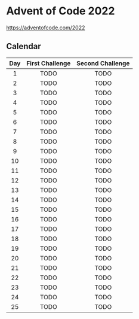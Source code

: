 # Advent of Code 2022

https://adventofcode.com/2022

## Calendar

| Day | First Challenge | Second Challenge |
| :-: | :-------------: | :--------------: |
|  1  |      TODO       |       TODO       |
|  2  |      TODO       |       TODO       |
|  3  |      TODO       |       TODO       |
|  4  |      TODO       |       TODO       |
|  5  |      TODO       |       TODO       |
|  6  |      TODO       |       TODO       |
|  7  |      TODO       |       TODO       |
|  8  |      TODO       |       TODO       |
|  9  |      TODO       |       TODO       |
| 10  |      TODO       |       TODO       |
| 11  |      TODO       |       TODO       |
| 12  |      TODO       |       TODO       |
| 13  |      TODO       |       TODO       |
| 14  |      TODO       |       TODO       |
| 15  |      TODO       |       TODO       |
| 16  |      TODO       |       TODO       |
| 17  |      TODO       |       TODO       |
| 18  |      TODO       |       TODO       |
| 19  |      TODO       |       TODO       |
| 20  |      TODO       |       TODO       |
| 21  |      TODO       |       TODO       |
| 22  |      TODO       |       TODO       |
| 23  |      TODO       |       TODO       |
| 24  |      TODO       |       TODO       |
| 25  |      TODO       |       TODO       |
